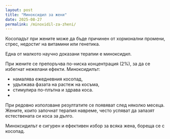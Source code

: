 ```yaml
---
layout: post
title: "Миноксидил за жени"
date: 2025-08-27
permalink: /minoxidil-za-zheni/
---
```


Косопадът при жените може да бъде причинен от хормонални промени, стрес, недостиг на витамини или генетика. 

Една от малкото научно доказани терапии е миноксидил.

При жените се препоръчва по-ниска концентрация (2%), за да се избегнат нежелани ефекти. Миноксидилът:

- намалява ежедневния косопад,
- удължава фазата на растеж на косъма,
- стимулира по-плътна и здрава коса.
- 
При редовно използване резултатите се появяват след няколко месеца. Жените, които започнат терапия навреме, често успяват да запазят естествената си коса за дълго.

Миноксидилът е сигурен и ефективен избор за всяка жена, бореща се с косопад.
